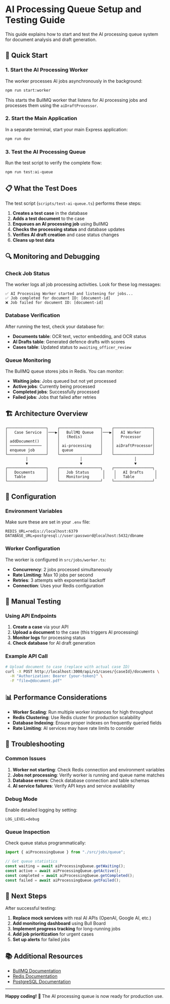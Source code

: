 # AI Processing Queue Setup and Testing Guide

This guide explains how to start and test the AI processing queue system for document analysis and draft generation.

## 🚀 Quick Start

### 1. Start the AI Processing Worker

The worker processes AI jobs asynchronously in the background:

```bash
npm run start:worker
```

This starts the BullMQ worker that listens for AI processing jobs and processes them using the `aiDraftProcessor`.

### 2. Start the Main Application

In a separate terminal, start your main Express application:

```bash
npm run dev
```

### 3. Test the AI Processing Queue

Run the test script to verify the complete flow:

```bash
npm run test:ai-queue
```

## 📋 What the Test Does

The test script (`scripts/test-ai-queue.ts`) performs these steps:

1. **Creates a test case** in the database
2. **Adds a test document** to the case
3. **Enqueues an AI processing job** using BullMQ
4. **Checks the processing status** and database updates
5. **Verifies AI draft creation** and case status changes
6. **Cleans up test data**

## 🔍 Monitoring and Debugging

### Check Job Status

The worker logs all job processing activities. Look for these log messages:

```
✅ AI Processing Worker started and listening for jobs...
✅ Job completed for document ID: [document-id]
❌ Job failed for document ID: [document-id]
```

### Database Verification

After running the test, check your database for:

- **Documents table**: OCR text, vector embedding, and OCR status
- **AI Drafts table**: Generated defence drafts with scores
- **Cases table**: Updated status to `awaiting_officer_review`

### Queue Monitoring

The BullMQ queue stores jobs in Redis. You can monitor:

- **Waiting jobs**: Jobs queued but not yet processed
- **Active jobs**: Currently being processed
- **Completed jobs**: Successfully processed
- **Failed jobs**: Jobs that failed after retries

## 🏗️ Architecture Overview

```
┌─────────────────┐    ┌──────────────────┐    ┌─────────────────┐
│   Case Service  │───▶│   BullMQ Queue   │───▶│   AI Worker     │
│                 │    │   (Redis)        │    │   Processor     │
│ addDocument()   │    │                  │    │                 │
│ ──────────────  │    │ ai-processing    │    │ aiDraftProcessor│
│ enqueue job     │    │ queue            │    │                 │
└─────────────────┘    └──────────────────┘    └─────────────────┘
         │                       │                       │
         ▼                       ▼                       ▼
┌─────────────────┐    ┌──────────────────┐    ┌─────────────────┐
│   Documents     │    │   Job Status      │    │   AI Drafts     │
│   Table         │    │   Monitoring      │    │   Table         │
└─────────────────┘    └──────────────────┘    └─────────────────┘
```

## 🔧 Configuration

### Environment Variables

Make sure these are set in your `.env` file:

```env
REDIS_URL=redis://localhost:6379
DATABASE_URL=postgresql://user:password@localhost:5432/dbname
```

### Worker Configuration

The worker is configured in `src/jobs/worker.ts`:

- **Concurrency**: 2 jobs processed simultaneously
- **Rate Limiting**: Max 10 jobs per second
- **Retries**: 3 attempts with exponential backoff
- **Connection**: Uses your Redis configuration

## 🧪 Manual Testing

### Using API Endpoints

1. **Create a case** via your API
2. **Upload a document** to the case (this triggers AI processing)
3. **Monitor logs** for processing status
4. **Check database** for AI draft generation

### Example API Call

```bash
# Upload document to case (replace with actual case ID)
curl -X POST http://localhost:3000/api/v1/cases/{caseId}/documents \
  -H "Authorization: Bearer {your-token}" \
  -F "file=@document.pdf"
```

## 📊 Performance Considerations

- **Worker Scaling**: Run multiple worker instances for high throughput
- **Redis Clustering**: Use Redis cluster for production scalability
- **Database Indexing**: Ensure proper indexes on frequently queried fields
- **Rate Limiting**: AI services may have rate limits to consider

## 🚨 Troubleshooting

### Common Issues

1. **Worker not starting**: Check Redis connection and environment variables
2. **Jobs not processing**: Verify worker is running and queue name matches
3. **Database errors**: Check database connection and table schemas
4. **AI service failures**: Verify API keys and service availability

### Debug Mode

Enable detailed logging by setting:

```env
LOG_LEVEL=debug
```

### Queue Inspection

Check queue status programmatically:

```typescript
import { aiProcessingQueue } from "./src/jobs/queue";

// Get queue statistics
const waiting = await aiProcessingQueue.getWaiting();
const active = await aiProcessingQueue.getActive();
const completed = await aiProcessingQueue.getCompleted();
const failed = await aiProcessingQueue.getFailed();
```

## 🎯 Next Steps

After successful testing:

1. **Replace mock services** with real AI APIs (OpenAI, Google AI, etc.)
2. **Add monitoring dashboard** using Bull Board
3. **Implement progress tracking** for long-running jobs
4. **Add job prioritization** for urgent cases
5. **Set up alerts** for failed jobs

## 📚 Additional Resources

- [BullMQ Documentation](https://docs.bullmq.io/)
- [Redis Documentation](https://redis.io/documentation)
- [PostgreSQL Documentation](https://www.postgresql.org/docs/)

---

**Happy coding!** 🎉 The AI processing queue is now ready for production use.
